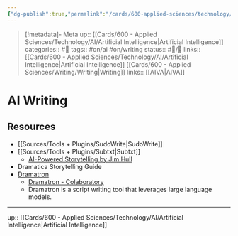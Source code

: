 ```yaml
---
{"dg-publish":true,"permalink":"/cards/600-applied-sciences/technology/ai/ai-writing/"}
---
```


> [!metadata]- Meta
> up:: [[Cards/600 - Applied Sciences/Technology/AI/Artificial Intelligence\|Artificial Intelligence]]
> categories:: #📝 
> tags::  #on/ai #on/writing 
> status:: #📝/🌱 
> links:: [[Cards/600 - Applied Sciences/Technology/AI/Artificial Intelligence\|Artificial Intelligence]] [[Cards/600 - Applied Sciences/Writing/Writing\|Writing]]
> links:: [[AIVA\|AIVA]]

# AI Writing

## Resources
- [[Sources/Tools + Plugins/SudoWrite\|SudoWrite]]
- [[Sources/Tools + Plugins/Subtxt\|Subtxt]]
	- [AI-Powered Storytelling by Jim Hull](https://maven.com/narrative-first/ai-powered-storytelling)
- Dramatica Storytelling Guide
- [Dramatron](https://deepmind.github.io/dramatron/)
	- [Dramatron - Colaboratory](https://colab.research.google.com/github/deepmind/dramatron/blob/main/colab/dramatron.ipynb#scrollTo=qiKa4EVKDbIZ)
	- Dramatron is a script writing tool that leverages large language models. 


---
up:: [[Cards/600 - Applied Sciences/Technology/AI/Artificial Intelligence\|Artificial Intelligence]]

